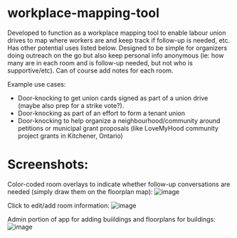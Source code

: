 # workplace-mapping-tool
Developed to function as a workplace mapping tool to enable labour union drives to map where workers are and keep track if follow-up is needed, etc. Has other potential uses listed below. Designed to be simple for organizers doing outreach on the go but also keep personal info anonymous (ie: how many are in each room and is follow-up needed, but not who is supportive/etc). Can of course add notes for each room.

Example use cases:
- Door-knocking to get union cards signed as part of a union drive (maybe also prep for a strike vote?).
- Door-knocking as part of an effort to form a tenant union
- Door-knocking to help organize a neighbourhood/community around petitions or municipal grant proposals (like LoveMyHood community project grants in Kitchener, Ontario)

# Screenshots:

Color-coded room overlays to indicate whether follow-up conversations are needed (simply draw them on the floorplan map):
![image](https://github.com/reevesAstronomy/workplace-mapping-tool/assets/5117509/015682e8-f9a3-4820-b717-2f6e7f6de0b0)

Click to edit/add room information:
![image](https://github.com/reevesAstronomy/workplace-mapping-tool/assets/5117509/81acb8b2-a43e-40b5-8c3c-de3ea6579db4)

Admin portion of app for adding buiildings and floorplans for buildings:
![image](https://github.com/reevesAstronomy/workplace-mapping-tool/assets/5117509/b4d511da-5180-4225-9b38-7c916c0c5d8b)


